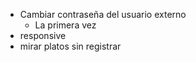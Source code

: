 - Cambiar contraseña del usuario externo
  - La primera vez
- responsive
- mirar platos sin registrar